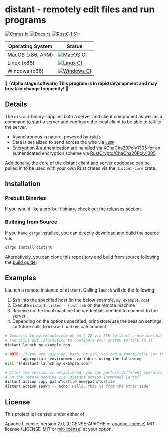 # distant - remotely edit files and run programs

[![Crates.io][distant_crates_img]][distant_crates_lnk] [![Docs.rs][distant_doc_img]][distant_doc_lnk] [![RustC 1.51+][distant_rustc_img]][distant_rustc_lnk] 

| Operating System | Status                                                             |
| ---------------- | ------------------------------------------------------------------ |
| MacOS (x86, ARM) | [![MacOS CI][distant_ci_macos_img]][distant_ci_macos_lnk]          |
| Linux (x86)      | [![Linux CI][distant_ci_linux_img]][distant_ci_linux_lnk]          |
| Windows (x86)    | [![Windows CI][distant_ci_windows_img]][distant_ci_windows_lnk]    |

[distant_crates_img]: https://img.shields.io/crates/v/distant.svg
[distant_crates_lnk]: https://crates.io/crates/distant
[distant_doc_img]: https://docs.rs/distant/badge.svg
[distant_doc_lnk]: https://docs.rs/distant
[distant_rustc_img]: https://img.shields.io/badge/distant-rustc_1.51+-lightgray.svg
[distant_rustc_lnk]: https://blog.rust-lang.org/2021/03/25/Rust-1.51.0.html

[distant_ci_macos_img]: https://github.com/chipsenkbeil/distant/actions/workflows/ci-macos.yml/badge.svg
[distant_ci_macos_lnk]: https://github.com/chipsenkbeil/distant/actions/workflows/ci-macos.yml
[distant_ci_linux_img]: https://github.com/chipsenkbeil/distant/actions/workflows/ci-linux.yml/badge.svg
[distant_ci_linux_lnk]: https://github.com/chipsenkbeil/distant/actions/workflows/ci-linux.yml
[distant_ci_windows_img]: https://github.com/chipsenkbeil/distant/actions/workflows/ci-windows.yml/badge.svg
[distant_ci_windows_lnk]: https://github.com/chipsenkbeil/distant/actions/workflows/ci-windows.yml

🚧 **(Alpha stage software) This program is in rapid development and may break or change frequently!** 🚧

## Details

The `distant` binary supplies both a server and client component as well as
a command to start a server and configure the local client to be able to
talk to the server.

- Asynchronous in nature, powered by [`tokio`](https://tokio.rs/)
- Data is serialized to send across the wire via [`CBOR`](https://cbor.io/)
- Encryption & authentication are handled via
  [XChaCha20Poly1305](https://tools.ietf.org/html/rfc8439) for an authenticated
  encryption scheme via
  [RustCrypto/ChaCha20Poly1305](https://github.com/RustCrypto/AEADs/tree/master/chacha20poly1305)

Additionally, the core of the distant client and server codebase can be pulled
in to be used with your own Rust crates via the `distant-core` crate.

## Installation

### Prebuilt Binaries

If you would like a pre-built binary, check out the 
[releases section](https://github.com/chipsenkbeil/distant/releases).

### Building from Source

If you have [`cargo`](https://github.com/rust-lang/cargo) installed, you can
directly download and build the source via:

```bash
cargo install distant
```

Alternatively, you can clone this repository and build from source following
the [build guide](./BUILDING.md).

## Examples

Launch a remote instance of `distant`. Calling `launch` will do the following:

1. Ssh into the specified host (in the below example, `my.example.com`)
2. Execute `distant listen --host ssh` on the remote machine
3. Receive on the local machine the credentials needed to connect to the server
4. Depending on the options specified, print/store/use the session settings so
   future calls to `distant action` can connect

```bash
# Connects to my.example.com on port 22 via SSH to start a new session
# and print out information to configure your system to talk to it
distant launch my.example.com

# NOTE: If you are using sh, bash, or zsh, you can automatically set the
        appropriate environment variables using the following
eval "$(distant launch my.example.com)"

# After the session is established, you can perform different operations
# on the remote machine via `distant action {command} [args]`
distant action copy path/to/file new/path/to/file
distant action spawn -- echo 'Hello, this is from the other side'
```

## License

This project is licensed under either of

Apache License, Version 2.0, (LICENSE-APACHE or
[apache-license][apache-license]) MIT license (LICENSE-MIT or
[mit-license][mit-license]) at your option.

[apache-license]: http://www.apache.org/licenses/LICENSE-2.0
[mit-license]: http://opensource.org/licenses/MIT

